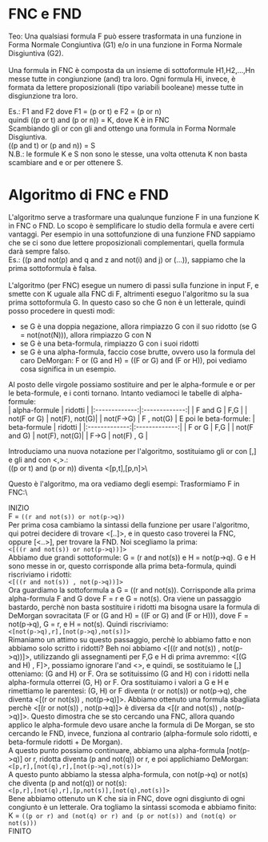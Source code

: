 # FNC e FND
Teo: Una qualsiasi formula F può essere trasformata in una funzione in Forma Normale Congiuntiva (G1) e/o in una funzione in Forma Normale Disgiuntiva (G2).\
\
Una formula in FNC è composta da un insieme di sottoformule H1,H2,...,Hn messe tutte in congiunzione (and) tra loro. Ogni formula Hi, invece, è formata da lettere proposizionali (tipo variabili booleane) messe tutte in disgiunzione tra loro.

Es.: F1 and F2  dove F1 = (p or t) e F2 = (p or n)\
quindi ((p or t) and (p or n)) = K, dove K è in FNC\
Scambiando gli or con gli and ottengo una formula in Forma Normale Disgiuntiva.\
((p and t) or (p and n)) = S\
N.B.: le formule K e S non sono le stesse, una volta ottenuta K non basta scambiare and e or per ottenere S.

# Algoritmo di FNC e FND

L'algoritmo serve a trasformare una qualunque funzione F in una funzione K in FNC o FND. Lo scopo è semplificare lo studio della formula e avere certi vantaggi. Per esempio in una sottofunzione di una funzione FND sappiamo che se ci sono due lettere proposizionali complementari, quella formula darà sempre falso.\
Es.: ((p and not(p) and q and z and not(i) and j) or (...)), sappiamo che la prima sottoformula è falsa.\
\
L'algoritmo (per FNC) esegue un numero di passi sulla funzione in input F, e smette con K uguale alla FNC di F, altrimenti eseguo l'algoritmo su la sua prima sottoformula G. In questo caso so che G non è un letterale, quindi posso procedere in questi modi:
* se G è una doppia negazione, allora rimpiazzo G con il suo ridotto (se G = not(not(N))), allora rimpiazzo G con N
* se G è una beta-formula, rimpiazzo G con i suoi ridotti
* se G è una alpha-formula, faccio cose brutte, ovvero uso la formula del caro DeMorgan: F or (G and H) = ((F or G) and (F or H)), poi vediamo cosa significa in un esempio.

Al posto delle virgole possiamo sostituire and per le alpha-formule e or per le beta-formule, e i conti tornano. Intanto vediamoci le tabelle di alpha-formule:\
| alpha-formule | ridotti       |
|:-------------:|:-------------:|
| F and G       | F,G           |
| not(F or G)   | not(F), not(G)|
| not(F->G)     | F , not(G)    |
E poi le beta-formule:
| beta-formule | ridotti       |
|:-------------:|:-------------:|
| F or G        | F,G           |
| not(F and G)  | not(F), not(G)|
| F->G          | not(F) , G    |


Introduciamo una nuova notazione per l'algoritmo, sostituiamo gli or con [,] e gli and con <,>.:\
((p or t) and (p or n)) diventa <[p,t],[p,n]>\

Questo è l'algoritmo, ma ora vediamo degli esempi: Trasformiamo F in FNC:\

INIZIO\
F = `((r and not(s)) or not(p->q))`\
Per prima cosa cambiamo la sintassi della funzione per usare l'algoritmo, qui potrei decidere di trovare <[..]>, e in questo caso troverei la FNC, oppure [<..>], per trovare la FND. Noi scegliamo la prima:\
`<[((r and not(s)) or not(p->q))]>`\
Abbiamo due grandi sottoformule: G = (r and not(s)) e H = not(p->q). G e H sono messe in or, questo corrisponde alla prima beta-formula, quindi riscriviamo i ridotti:\
`<[((r and not(s)) , not(p->q))]>`\
Ora guardiamo la sottoformula a G = ((r and not(s)). Corrisponde alla prima alpha-formula F and G dove F = r e G = not(s). Ora viene un passaggio bastardo, perchè non basta sostituire i ridotti ma bisogna usare la formula di DeMorgan sovracitata (F or (G and H) = ((F or G) and (F or H))), dove F = not(p->q), G = r, e H = not(s). Quindi riscriviamo:\
`<[not(p->q),r],[not(p->q),not(s)]>`\
Rimaniamo un attimo su questo passaggio, perchè lo abbiamo fatto e non abbiamo solo scritto i ridotti? Beh noi abbiamo <[((r and not(s)) , not(p->q))]>, utilizzando gli assegnamenti per F,G e H di prima avremmo: <[(G and H) , F]>, possiamo ignorare l'and <>, e quindi, se sostituiamo le [,] otteniamo: (G and H) or F. Ora se sotituissimo (G and H) con i ridotti nella alpha-formula otterrei (G, H) or F. Ora sostituiamo i valori a G e H e rimettiamo le parentesi: (G, H) or F diventa (r or not(s)) or not(p->q), che diventa <[(r or not(s)) , not(p->q)]>. Abbiamo ottenuto una formula sbagliata perchè <[(r or not(s)) , not(p->q)]> è diversa da <[(r and not(s)) , not(p->q)]>. Questo dimostra che se sto cercando una FNC, allora quando applico le alpha-formule devo usare anche la formula di De Morgan, se sto cercando le FND, invece, funziona al contrario (alpha-formule solo ridotti, e beta-formule ridotti + De Morgan).\
A questo punto possiamo continuare, abbiamo una alpha-formula [not(p->q)] or r, ridotta diventa (p and not(q)) or r, e poi applichiamo DeMorgan:\
`<[p,r],[not(q),r],[not(p->q),not(s)]>`\
A questo punto abbiamo la stessa alpha-formula, con not(p->q) or not(s) che diventa (p and not(q)) or not(s):\
`<[p,r],[not(q),r],[p,not(s)],[not(q),not(s)]>`\
Bene abbiamo ottenuto un K che sia in FNC, dove ogni disgiunto di ogni congiunto è un letterale. Ora togliamo la sintassi scomoda e abbiamo finito:\
K = `((p or r) and (not(q) or r) and (p or not(s)) and (not(q) or not(s)))`\
FINITO